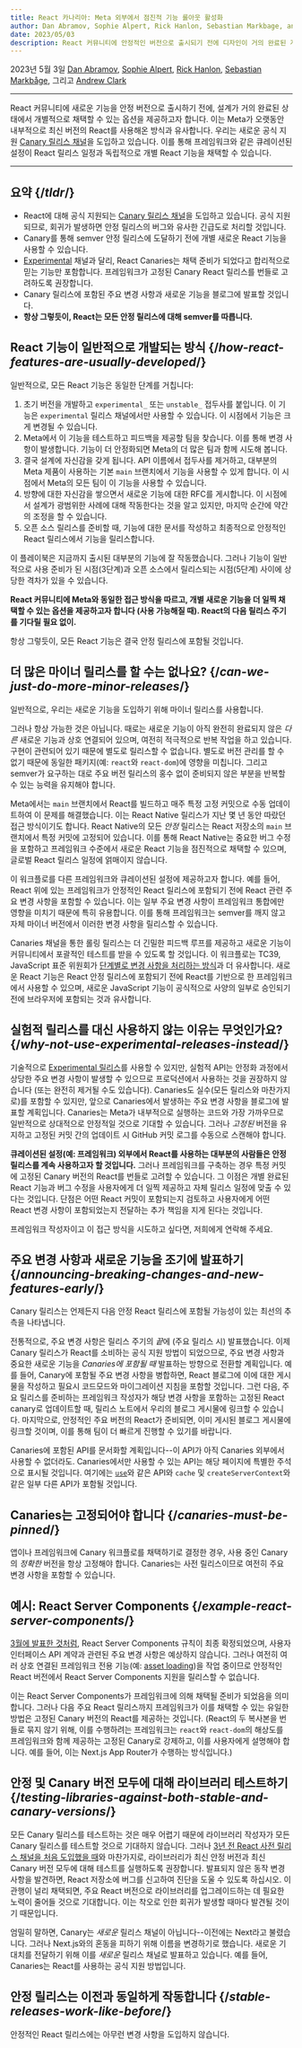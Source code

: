 ```yaml
---
title: React 카나리아: Meta 외부에서 점진적 기능 롤아웃 활성화
author: Dan Abramov, Sophie Alpert, Rick Hanlon, Sebastian Markbage, and Andrew Clark
date: 2023/05/03
description: React 커뮤니티에 안정적인 버전으로 출시되기 전에 디자인이 거의 완료된 개별 새로운 기능을 채택할 수 있는 옵션을 제공하고자 합니다. 이는 Meta가 오랫동안 내부적으로 최신 버전의 React를 사용해온 방식과 유사합니다. 우리는 새로운 공식 지원 [Canary 릴리스 채널](/community/versioning-policy#canary-channel)을 도입하고 있습니다. 이 채널은 프레임워크와 같은 큐레이션된 설정이 React 릴리스 일정과는 별도로 개별 React 기능을 채택할 수 있게 합니다.
---
```


2023년 5월 3일 [Dan Abramov](https://twitter.com/dan_abramov), [Sophie Alpert](https://twitter.com/sophiebits), [Rick Hanlon](https://twitter.com/rickhanlonii), [Sebastian Markbåge](https://twitter.com/sebmarkbage), 그리고 [Andrew Clark](https://twitter.com/acdlite)

---

<Intro>

React 커뮤니티에 새로운 기능을 안정 버전으로 출시하기 전에, 설계가 거의 완료된 상태에서 개별적으로 채택할 수 있는 옵션을 제공하고자 합니다. 이는 Meta가 오랫동안 내부적으로 최신 버전의 React를 사용해온 방식과 유사합니다. 우리는 새로운 공식 지원 [Canary 릴리스 채널](/community/versioning-policy#canary-channel)을 도입하고 있습니다. 이를 통해 프레임워크와 같은 큐레이션된 설정이 React 릴리스 일정과 독립적으로 개별 React 기능을 채택할 수 있습니다.

</Intro>

---

## 요약 {/*tldr*/}

* React에 대해 공식 지원되는 [Canary 릴리스 채널](/community/versioning-policy#canary-channel)을 도입하고 있습니다. 공식 지원되므로, 회귀가 발생하면 안정 릴리스의 버그와 유사한 긴급도로 처리할 것입니다.
* Canary를 통해 semver 안정 릴리스에 도달하기 전에 개별 새로운 React 기능을 사용할 수 있습니다.
* [Experimental](/community/versioning-policy#experimental-channel) 채널과 달리, React Canaries는 채택 준비가 되었다고 합리적으로 믿는 기능만 포함합니다. 프레임워크가 고정된 Canary React 릴리스를 번들로 고려하도록 권장합니다.
* Canary 릴리스에 포함된 주요 변경 사항과 새로운 기능을 블로그에 발표할 것입니다.
* **항상 그렇듯이, React는 모든 안정 릴리스에 대해 semver를 따릅니다.**

## React 기능이 일반적으로 개발되는 방식 {/*how-react-features-are-usually-developed*/}

일반적으로, 모든 React 기능은 동일한 단계를 거칩니다:

1. 초기 버전을 개발하고 `experimental_` 또는 `unstable_` 접두사를 붙입니다. 이 기능은 `experimental` 릴리스 채널에서만 사용할 수 있습니다. 이 시점에서 기능은 크게 변경될 수 있습니다.
2. Meta에서 이 기능을 테스트하고 피드백을 제공할 팀을 찾습니다. 이를 통해 변경 사항이 발생합니다. 기능이 더 안정화되면 Meta의 더 많은 팀과 함께 시도해 봅니다.
3. 결국 설계에 자신감을 갖게 됩니다. API 이름에서 접두사를 제거하고, 대부분의 Meta 제품이 사용하는 기본 `main` 브랜치에서 기능을 사용할 수 있게 합니다. 이 시점에서 Meta의 모든 팀이 이 기능을 사용할 수 있습니다.
4. 방향에 대한 자신감을 쌓으면서 새로운 기능에 대한 RFC를 게시합니다. 이 시점에서 설계가 광범위한 사례에 대해 작동한다는 것을 알고 있지만, 마지막 순간에 약간의 조정을 할 수 있습니다.
5. 오픈 소스 릴리스를 준비할 때, 기능에 대한 문서를 작성하고 최종적으로 안정적인 React 릴리스에서 기능을 릴리스합니다.

이 플레이북은 지금까지 출시된 대부분의 기능에 잘 작동했습니다. 그러나 기능이 일반적으로 사용 준비가 된 시점(3단계)과 오픈 소스에서 릴리스되는 시점(5단계) 사이에 상당한 격차가 있을 수 있습니다.

**React 커뮤니티에 Meta와 동일한 접근 방식을 따르고, 개별 새로운 기능을 더 일찍 채택할 수 있는 옵션을 제공하고자 합니다 (사용 가능해질 때). React의 다음 릴리스 주기를 기다릴 필요 없이.**

항상 그렇듯이, 모든 React 기능은 결국 안정 릴리스에 포함될 것입니다.

## 더 많은 마이너 릴리스를 할 수는 없나요? {/*can-we-just-do-more-minor-releases*/}

일반적으로, 우리는 새로운 기능을 도입하기 위해 마이너 릴리스를 사용합니다.

그러나 항상 가능한 것은 아닙니다. 때로는 새로운 기능이 아직 완전히 완료되지 않은 *다른* 새로운 기능과 상호 연결되어 있으며, 여전히 적극적으로 반복 작업을 하고 있습니다. 구현이 관련되어 있기 때문에 별도로 릴리스할 수 없습니다. 별도로 버전 관리를 할 수 없기 때문에 동일한 패키지(예: `react`와 `react-dom`)에 영향을 미칩니다. 그리고 semver가 요구하는 대로 주요 버전 릴리스의 홍수 없이 준비되지 않은 부분을 반복할 수 있는 능력을 유지해야 합니다.

Meta에서는 `main` 브랜치에서 React를 빌드하고 매주 특정 고정 커밋으로 수동 업데이트하여 이 문제를 해결했습니다. 이는 React Native 릴리스가 지난 몇 년 동안 따랐던 접근 방식이기도 합니다. React Native의 모든 *안정* 릴리스는 React 저장소의 `main` 브랜치에서 특정 커밋에 고정되어 있습니다. 이를 통해 React Native는 중요한 버그 수정을 포함하고 프레임워크 수준에서 새로운 React 기능을 점진적으로 채택할 수 있으며, 글로벌 React 릴리스 일정에 얽매이지 않습니다.

이 워크플로를 다른 프레임워크와 큐레이션된 설정에 제공하고자 합니다. 예를 들어, React 위에 있는 프레임워크가 안정적인 React 릴리스에 포함되기 전에 React 관련 주요 변경 사항을 포함할 수 있습니다. 이는 일부 주요 변경 사항이 프레임워크 통합에만 영향을 미치기 때문에 특히 유용합니다. 이를 통해 프레임워크는 semver를 깨지 않고 자체 마이너 버전에서 이러한 변경 사항을 릴리스할 수 있습니다.

Canaries 채널을 통한 롤링 릴리스는 더 긴밀한 피드백 루프를 제공하고 새로운 기능이 커뮤니티에서 포괄적인 테스트를 받을 수 있도록 할 것입니다. 이 워크플로는 TC39, JavaScript 표준 위원회가 [단계별로 변경 사항을 처리하는 방식](https://tc39.es/process-document/)과 더 유사합니다. 새로운 React 기능은 React 안정 릴리스에 포함되기 전에 React를 기반으로 한 프레임워크에서 사용할 수 있으며, 새로운 JavaScript 기능이 공식적으로 사양의 일부로 승인되기 전에 브라우저에 포함되는 것과 유사합니다.

## 실험적 릴리스를 대신 사용하지 않는 이유는 무엇인가요? {/*why-not-use-experimental-releases-instead*/}

기술적으로 [Experimental 릴리스](/community/versioning-policy#canary-channel)를 사용할 수 있지만, 실험적 API는 안정화 과정에서 상당한 주요 변경 사항이 발생할 수 있으므로 프로덕션에서 사용하는 것을 권장하지 않습니다 (또는 완전히 제거될 수도 있습니다). Canaries도 실수(모든 릴리스와 마찬가지로)를 포함할 수 있지만, 앞으로 Canaries에서 발생하는 주요 변경 사항을 블로그에 발표할 계획입니다. Canaries는 Meta가 내부적으로 실행하는 코드와 가장 가까우므로 일반적으로 상대적으로 안정적일 것으로 기대할 수 있습니다. 그러나 *고정된* 버전을 유지하고 고정된 커밋 간의 업데이트 시 GitHub 커밋 로그를 수동으로 스캔해야 합니다.

**큐레이션된 설정(예: 프레임워크) 외부에서 React를 사용하는 대부분의 사람들은 안정 릴리스를 계속 사용하고자 할 것입니다.** 그러나 프레임워크를 구축하는 경우 특정 커밋에 고정된 Canary 버전의 React를 번들로 고려할 수 있습니다. 그 이점은 개별 완료된 React 기능과 버그 수정을 사용자에게 더 일찍 제공하고 자체 릴리스 일정에 맞출 수 있다는 것입니다. 단점은 어떤 React 커밋이 포함되는지 검토하고 사용자에게 어떤 React 변경 사항이 포함되었는지 전달하는 추가 책임을 지게 된다는 것입니다.

프레임워크 작성자이고 이 접근 방식을 시도하고 싶다면, 저희에게 연락해 주세요.

## 주요 변경 사항과 새로운 기능을 조기에 발표하기 {/*announcing-breaking-changes-and-new-features-early*/}

Canary 릴리스는 언제든지 다음 안정 React 릴리스에 포함될 가능성이 있는 최선의 추측을 나타냅니다.

전통적으로, 주요 변경 사항은 릴리스 주기의 *끝*에 (주요 릴리스 시) 발표했습니다. 이제 Canary 릴리스가 React를 소비하는 공식 지원 방법이 되었으므로, 주요 변경 사항과 중요한 새로운 기능을 *Canaries에 포함될 때* 발표하는 방향으로 전환할 계획입니다. 예를 들어, Canary에 포함될 주요 변경 사항을 병합하면, React 블로그에 이에 대한 게시물을 작성하고 필요시 코드모드와 마이그레이션 지침을 포함할 것입니다. 그런 다음, 주요 릴리스를 준비하는 프레임워크 작성자가 해당 변경 사항을 포함하는 고정된 React canary로 업데이트할 때, 릴리스 노트에서 우리의 블로그 게시물에 링크할 수 있습니다. 마지막으로, 안정적인 주요 버전의 React가 준비되면, 이미 게시된 블로그 게시물에 링크할 것이며, 이를 통해 팀이 더 빠르게 진행할 수 있기를 바랍니다.

Canaries에 포함된 API를 문서화할 계획입니다--이 API가 아직 Canaries 외부에서 사용할 수 없더라도. Canaries에서만 사용할 수 있는 API는 해당 페이지에 특별한 주석으로 표시될 것입니다. 여기에는 [`use`](https://github.com/reactjs/rfcs/pull/229)와 같은 API와 `cache` 및 `createServerContext`와 같은 일부 다른 API가 포함될 것입니다.

## Canaries는 고정되어야 합니다 {/*canaries-must-be-pinned*/}

앱이나 프레임워크에 Canary 워크플로를 채택하기로 결정한 경우, 사용 중인 Canary의 *정확한* 버전을 항상 고정해야 합니다. Canaries는 사전 릴리스이므로 여전히 주요 변경 사항을 포함할 수 있습니다.

## 예시: React Server Components {/*example-react-server-components*/}

[3월에 발표한 것처럼](/blog/2023/03/22/react-labs-what-we-have-been-working-on-march-2023#react-server-components), React Server Components 규칙이 최종 확정되었으며, 사용자 인터페이스 API 계약과 관련된 주요 변경 사항은 예상하지 않습니다. 그러나 여전히 여러 상호 연결된 프레임워크 전용 기능(예: [asset loading](/blog/2023/03/22/react-labs-what-we-have-been-working-on-march-2023#asset-loading))을 작업 중이므로 안정적인 React 버전에서 React Server Components 지원을 릴리스할 수 없습니다.

이는 React Server Components가 프레임워크에 의해 채택될 준비가 되었음을 의미합니다. 그러나 다음 주요 React 릴리스까지 프레임워크가 이를 채택할 수 있는 유일한 방법은 고정된 Canary 버전의 React를 제공하는 것입니다. (React의 두 복사본을 번들로 묶지 않기 위해, 이를 수행하려는 프레임워크는 `react`와 `react-dom`의 해상도를 프레임워크와 함께 제공하는 고정된 Canary로 강제하고, 이를 사용자에게 설명해야 합니다. 예를 들어, 이는 Next.js App Router가 수행하는 방식입니다.)

## 안정 및 Canary 버전 모두에 대해 라이브러리 테스트하기 {/*testing-libraries-against-both-stable-and-canary-versions*/}

모든 Canary 릴리스를 테스트하는 것은 매우 어렵기 때문에 라이브러리 작성자가 모든 Canary 릴리스를 테스트할 것으로 기대하지 않습니다. 그러나 [3년 전 React 사전 릴리스 채널을 처음 도입했을 때](https://legacy.reactjs.org/blog/2019/10/22/react-release-channels.html)와 마찬가지로, 라이브러리가 최신 안정 버전과 최신 Canary 버전 모두에 대해 테스트를 실행하도록 권장합니다. 발표되지 않은 동작 변경 사항을 발견하면, React 저장소에 버그를 신고하여 진단을 도울 수 있도록 하십시오. 이 관행이 널리 채택되면, 주요 React 버전으로 라이브러리를 업그레이드하는 데 필요한 노력이 줄어들 것으로 기대합니다. 이는 착오로 인한 회귀가 발생할 때마다 발견될 것이기 때문입니다.

<Note>

엄밀히 말하면, Canary는 *새로운* 릴리스 채널이 아닙니다--이전에는 Next라고 불렸습니다. 그러나 Next.js와의 혼동을 피하기 위해 이름을 변경하기로 했습니다. 새로운 기대치를 전달하기 위해 이를 *새로운* 릴리스 채널로 발표하고 있습니다. 예를 들어, Canaries는 React를 사용하는 공식 지원 방법입니다.

</Note>

## 안정 릴리스는 이전과 동일하게 작동합니다 {/*stable-releases-work-like-before*/}

안정적인 React 릴리스에는 아무런 변경 사항을 도입하지 않습니다.